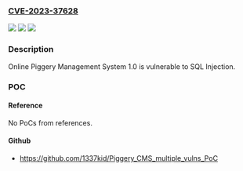 ### [CVE-2023-37628](https://cve.mitre.org/cgi-bin/cvename.cgi?name=CVE-2023-37628)
![](https://img.shields.io/static/v1?label=Product&message=n%2Fa&color=blue)
![](https://img.shields.io/static/v1?label=Version&message=n%2Fa&color=blue)
![](https://img.shields.io/static/v1?label=Vulnerability&message=n%2Fa&color=brighgreen)

### Description

Online Piggery Management System 1.0 is vulnerable to SQL Injection.

### POC

#### Reference
No PoCs from references.

#### Github
- https://github.com/1337kid/Piggery_CMS_multiple_vulns_PoC

